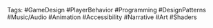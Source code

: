 Tags: #GameDesign #PlayerBehavior #Programming #DesignPatterns #Music/Audio #Animation #Accessibility #Narrative #Art #Shaders